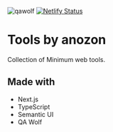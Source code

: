 ![qawolf](https://github.com/elzup/tools/workflows/qawolf/badge.svg) [![Netlify Status](https://api.netlify.com/api/v1/badges/029830c8-ffc3-4a8a-869a-640cf32d72ea/deploy-status)](https://app.netlify.com/sites/tools-anozon/deploys)

# Tools by anozon

Collection of Minimum web tools.


## Made with

- Next.js
- TypeScript
- Semantic UI
- QA Wolf
